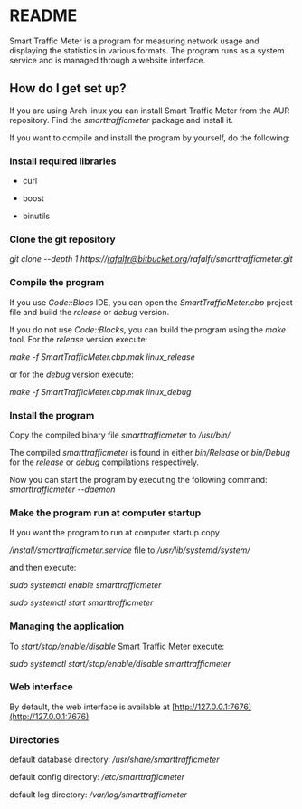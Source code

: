 # README #

Smart Traffic Meter is a program for measuring network usage and displaying the statistics in various formats. The program runs as a system service and is managed through a website interface.

## How do I get set up?

If you are using Arch linux you can install Smart Traffic Meter from the AUR repository. Find the *smarttrafficmeter* package and install it.

If you want to compile and install the program by yourself, do the following:

### Install required libraries
* curl
+ boost
- binutils

### Clone the git repository
*git clone --depth 1 https://rafalfr@bitbucket.org/rafalfr/smarttrafficmeter.git*

### Compile the program
If you use *Code::Blocs* IDE, you can open the *SmartTrafficMeter.cbp* project file and build the *release* or *debug* version.

If you do not use *Code::Blocks*, you can build the program using the *make* tool. For the *release* version execute:

*make -f SmartTrafficMeter.cbp.mak linux_release*

or for the *debug* version execute:

*make -f SmartTrafficMeter.cbp.mak linux_debug*

### Install the program

Copy the compiled binary file *smarttrafficmeter* to */usr/bin/*

The compiled *smarttrafficmeter* is found in either *bin/Release* or *bin/Debug* for the *release* or *debug* compilations respectively.

Now you can start the program by executing the following command:
*smarttrafficmeter --daemon*

### Make the program run at computer startup

If you want the program to run at computer startup copy

*/install/smarttrafficmeter.service* file to */usr/lib/systemd/system/*

and then execute:

*sudo systemctl enable smarttrafficmeter*

*sudo systemctl start smarttrafficmeter*

### Managing the application
To *start/stop/enable/disable* Smart Traffic Meter execute:

*sudo systemctl start/stop/enable/disable smarttrafficmeter*

### Web interface
By default, the web interface is available at [http://127.0.0.1:7676](http://127.0.0.1:7676)

### Directories
default database directory: */usr/share/smarttrafficmeter*

default config directory: */etc/smarttrafficmeter*

default log directory: */var/log/smarttrafficmeter*
